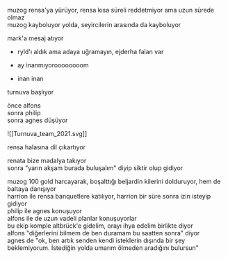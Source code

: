   
muzog rensa'ya yürüyor, rensa kısa süreli reddetmiyor ama uzun sürede olmaz  
muzog kayboluyor yolda, seyircilerin arasında da kayboluyor  
  
  
  
mark'a mesaj atıyor  
+ ryld'ı aldık ama adaya uğramayın, ejderha falan var  
- ay inanmıyoroooooooom  
+ inan inan  
  
  
  
  
  
turnuva başlıyor  
  
  
önce alfons  
sonra philip  
sonra agnes düşüyor  
  
  
![[Turnuva_team_2021.svg]]  
  
  
  
rensa halasına dil çıkartıyor  
  
  
  
renata bize madalya takıyor  
sonra "yarın akşam burada buluşalım" diyip siktir olup gidiyor  
  
  
  
  
  
muzog 100 gold harcayarak, boşalttığı beljardin kilerini dolduruyor, hem de baltaya danışıyor  
harrion ile rensa banquetlere katılıyor, harrion bir süre sonra izin isteyip gidiyor  
philip ile agnes konuşuyor  
alfons ile de uzun vadeli planlar konuşuyorlar  
	bu ekip komple altbrück'e gidelim, orayı ihya edelim birlikte diyor  
	alfons "diğerlerini bilmem de ben duramam bu saatten sonra" diyor  
	agnes de "ok, ben artık senden kendi isteklerin dışında bir şey beklemiyorum. İstediğin yolda umarım ölmeden aradığını bulursun"